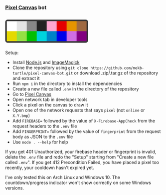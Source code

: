 ### [Pixel Canvas](https://pixelcanvas.io) bot

## ![Color Palette](palette_preview.png)

Setup:
- Install [Node.js](https://nodejs.org/) and [ImageMagick](https://imagemagick.org/)
- Clone the repository using `git clone https://github.com/mekb-turtle/pixel-canvas-bot.git` or download .zip/.tar.gz of the repository and extract it
- Run `npm i` in the directory to install the dependencies
- Create a new file called `.env` in the directory of the repository
- Go to [Pixel Canvas](https://pixelcanvas.io)
- Open network tab in developer tools
- Click a pixel on the canvas to draw it
- Open one of the network requests that says `pixel` (not `online` or `X.Y.bmp`)
- Add `FIREBASE=` followed by the value of `X-Firebase-AppCheck` from the request headers to the `.env` file
- Add `FINGERPRINT=` followed by the value of `fingerprint` from the request body as JSON to the `.env` file
- Use `node . --help` for help

If you get 401 Unauthorized, your firebase header or fingerprint is invalid, delete the `.env` file and redo the "Setup" starting from "Create a new file called `.env`".
If you get 412 Precondition Failed, you have placed a pixel too recently, your cooldown hasn't expired yet.

I've only tested this on Arch Linux and Windows 10.
The countdown/progress indicator won't show correctly on some Windows versions.


